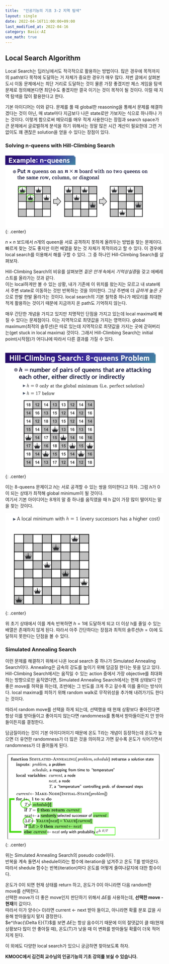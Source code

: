 ```yaml
---
title:  "인공기능의 기초 3-2 지역 탐색"
layout: single
date: 2022-04-16T11:00:00+09:00
last_modified_at: 2022-04-16
category: Basic-AI
use_math: true
---
```

  
## Local Search Algorithm
Local Search는 딥러닝에서도 적극적으로 활용하는 방법이다. 많은 경우에 목적까지의 path보다 목적에 도달하는 거 자체가 중요한 경우가 매우 많다. 저번 글에서 살펴본 도시 이동 문제에서는 최단 거리로 도달하는 것이 물론 가장 좋겠지만 체스 게임을 탐색 문제로 정의해본다면 최단수도 좋겠지만 결국 이기는 것이 목적이 될 것이다. 이럴 때 지역 탐색을 많이 활용한다고 한다.  
  
기본 아이디어는 이와 같다. 문제를 풀 때 global한 reasoning을 통해서 문제를 해결하겠다는 것이 아닌, 매 state마다 지금보다 나은 state로만 가보자는 식으로 하나하나 가는 것이다. 이렇게 함으로써 메모리를 매우 적게 사용한다는 장점과 search space가 큰 문제에서 글로벌하게 분석을 하기 위해서는 정말 많은 시간 계산이 필요한데 그런 거 없이도 꽤 괜찮은 solution을 얻을 수 있다는 장점이 있다.  
  
  
### Solving n-queens with Hill-Climbing Search 
![nqeen](/assets/img/2022-04-16-Basic-AI-3-2/1.png){: .center}  

$n \times n$ 보드에서 $n$개의 queen을 서로 공격하지 못하게 올려두는 방법을 찾는 문제이다. 빠르게 찾는 것도 좋지만 이런 배열을 찾는 것 자체가 목적이라고 할 수 있다. 이 경우에 local search를 이용해서 해를 구할 수 있다. 그 중 하나인 Hill-Climbing Search를 살펴보자.  
  
  
Hill-Climbing Search의 비유를 살펴보면 *짙은 안개* 속에서 *기억상실증*을 갖고 에베레스트를 올라가는 것과 같다.  
이는 local하게만 볼 수 있는 상황, 내가 기존에 이 위치를 왔는지는 모르고 내 state에서 주변 state로 이동하는 것만 반복하는 것을 의미한다. 그냥 주변에 더 *급하게 높은 곳*으로 한발 한발 올라가는 것이다. local search의 기본 철학중 하나가 메모리를 최대한 적게 활용하는 것이기 때문에 지금까지 온 path도 기억하지 않는다.  
  
매우 간단한 개념을 가지고 있지만 치명적인 단점을 가지고 있는데 local maxima에 빠질 수 있다는 문제점이다. 이는 지역적으로 최댓값을 가지는 영역이다. global maximum(최적의 솔루션)은 따로 있는데 지역적으로 최댓값을 가지는 곳에 갇혀버리는(get stuck in local maxima) 것이다. 그래서 Hill-Climbing Search는 initial point(시작점)가 어디냐에 따라서 다른 결과를 가질 수 있다.  
  
![8queen](/assets/img/2022-04-16-Basic-AI-3-2/2.png){: .center}  
  
이는 8-queens 문제이고 $h$는 서로 공격할 수 있는 쌍을 의미한다고 하자. 그럼 $h$가 0이 되는 상태가 최적해 global minimum이 될 것이다.  
여기서 기본 아이디어는 8개의 말 중 하나를 움직였을 때 h 값이 가장 많이 떨어지는 말을 찾는 것이다.  
  
![8queen](/assets/img/2022-04-16-Basic-AI-3-2/3.png){: .center}  
  
위 초기 상태에서 이를 계속 반복하면 $h = 1$에 도달하게 되고 더 이상 h를 줄일 수 있는 배열은 존재하지 않게 된다. 따라서 아주 간단하다는 장점과 최적의 솔루션($h = 0$)에 도달하지 못한다는 단점을 볼 수 있다.   

### Simulated Annealing Search
이런 문제를 해결하기 위해서 나온 local search 중 하나가 Simulated Annealing Search이다. Annealing은 금속의 강도를 높이기 위해 담금질 한다는 뜻을 담고 있다. Hill-Climbing Search에서는 움직일 수 있는 action 중에서 가장 objective를 최대화하는 방향으로만 움직였다면, Simulated Annealing Search에서는 현재 상태보다 안 좋은 move를 허락을 하는데, 초반에는 그 빈도를 크게 주고 갈수록 이를 줄이는 방식이다. local maxima를 피하기 위해 random walk로 무작위성을 추가해 내려가기도 한다는 것이다.  
  
따라서 random move를 선택을 하게 되는데, 선택했을 때 현재 상황보다 좋아진다면 항상 이를 받아들이고 좋아지지 않는다면 randomness를 통해서 받아들이든지 안 받아들이든지를 결정한다.  
  
담금질이라는 것이 기본 아이디어이기 때문에 온도 T라는 개념이 등장하는데 온도가 높으면 더 유연한 randomness가 더 많은 것을 의미하고 가면 갈수록 온도가 식어가면서 randomness가 더 줄어들게 된다.  
  
  
![sas](/assets/img/2022-04-16-Basic-AI-3-2/4.png){: .center}  
  
위는 Simulated Annealing Search의 pseudo code이다.  
반복을 계속 돌면서 shedule이라는 함수에 iteration을 넘겨주고 온도 T를 받아온다. 따라서 shedule 함수는 반복(iteration)마다 온도를 어떻게 줄여나갈지에 대한 함수이다.  
  
온도가 0이 되면 현재 상태를 return 하고, 온도가 0이 아니라면 다음 random한 move를 선택한다.  
선택한 move가 더 좋은 move인지 판단하기 위해서 $\Delta E$를 사용하는데, **선택한 move - 현재**의 값이다.  
따라서 이가 양수(> 0)라면 current <- next 받아 들이고, 아니라면 확률 분포 값을 사용해 받아들일지 말지 결정한다.  
$e^\frac{\Delta E}{T}$를 보면 $\Delta E$는 항상 음수이기 때문에 이의 절댓값이 클 때(현재 상황보다 많이 안 좋아질 때), 온도(T)가 낮을 때 이 변화를 받아들일 확률이 더욱 적어지게 된다.  
  
이 외에도 다양한 local search가 있으니 궁금하면 찾아보도록 하자.  
  

**KMOOC에서 김건희 교수님의 인공기능의 기초 강의를 보실 수 있습니다.**